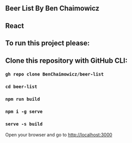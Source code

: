 ## Beer List By Ben Chaimowicz
## React

## To run this project please:

## Clone this repository with GitHub CLI:
### `gh repo clone BenChaimowicz/beer-list`
### `cd beer-list`
### `npm run build`
### `npm i -g serve`
### `serve -s build`

Open your browser and go to [http://localhost:3000](http://localhost:3000)